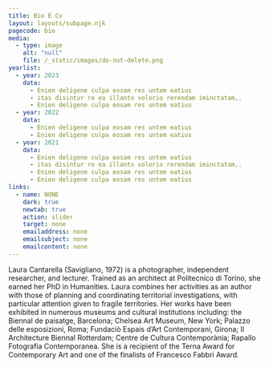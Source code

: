 ```yaml
---
title: Bio E Cv
layout: layouts/subpage.njk
pagecode: bio
media:
  - type: image
    alt: "null"
    file: /_static/images/do-not-delete.png
yearlist:
  - year: 2023
    data:
      - Enien deligene culpa eosam res untem eatius
      - itas disintur re ea illanto volorio rerendam iminctatam,.
      - Enien deligene culpa eosam res untem eatius
  - year: 2022
    data:
      - Enien deligene culpa eosam res untem eatius
      - Enien deligene culpa eosam res untem eatius
  - year: 2021
    data:
      - Enien deligene culpa eosam res untem eatius
      - itas disintur re ea illanto volorio rerendam iminctatam,.
      - Enien deligene culpa eosam res untem eatius
      - Enien deligene culpa eosam res untem eatius
links:
  - name: NONE
    dark: true
    newtab: true
    action: slider
    target: none
    emailaddress: none
    emailsubject: none
    emailcontent: none
---
```

Laura Cantarella (Savigliano, 1972) is a photographer,
independent researcher, and lecturer. Trained as an architect at Politecnico di Torino, she earned her PhD in Humanities. Laura combines her activities as an author with those of planning and coordinating territorial investigations, with particular attention given
to fragile territories. Her works have been exhibited in numerous museums and cultural institutions including: the Biennal de paisatge, Barcelona; Chelsea Art Museum, New York; Palazzo delle esposizioni, Roma; Fundaciò Espais d’Art Contemporani, Girona; II Architecture Biennal Rotterdam; Centre de Cultura Contemporània; Rapallo Fotografia Contemporanea. She is a recipient of the Terna Award for Contemporary Art and one of the finalists of Francesco Fabbri Award.
